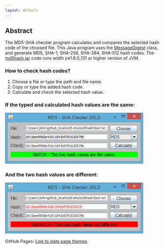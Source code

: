 ```yaml
---
layout: default
---
```

## [](#header-2)Abstract

The MD5-SHA checker program calculates and compares the selected hash code of the choosed file. This Java program uses the [MessageDigest](https://docs.oracle.com/javase/7/docs/api/java/security/MessageDigest.html) class, and generate MD5, SHA-1, SHA-256, SHA-384, SHA-512 hash codes. The [md5hash.jar](https://github.com/furedi/md5-sha/raw/master/md5hash.jar) code runs width jre1.8.0_131 or higher version of JVM.

### [](#header-3)How to check hash codes?
1.  Choose a file or type the path and file name.
2.  Copy or type the added hash code.
3.  Calculate and check the selected hash value.

### [](#header-3)If the typed and calculated hash values are the same:
![](./assets/images/match.png?raw=true)

### [](#header-3)And the two hash values are different:
![](./assets/images/mismatch.png?raw=true)

GitHub Pages: [Link to slate page themes](https://github.com/pages-themes/slate).
